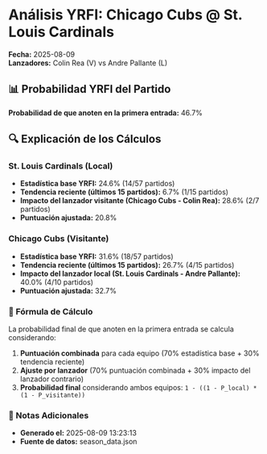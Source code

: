 # Análisis YRFI: Chicago Cubs @ St. Louis Cardinals

**Fecha:** 2025-08-09  
**Lanzadores:** Colin Rea (V) vs Andre Pallante (L)

## 📊 Probabilidad YRFI del Partido

**Probabilidad de que anoten en la primera entrada:** 46.7%

## 🔍 Explicación de los Cálculos

### St. Louis Cardinals (Local)
- **Estadística base YRFI:** 24.6% (14/57 partidos)
- **Tendencia reciente (últimos 15 partidos):** 6.7% (1/15 partidos)
- **Impacto del lanzador visitante (Chicago Cubs - Colin Rea):** 28.6% (2/7 partidos)
- **Puntuación ajustada:** 20.8%

### Chicago Cubs (Visitante)
- **Estadística base YRFI:** 31.6% (18/57 partidos)
- **Tendencia reciente (últimos 15 partidos):** 26.7% (4/15 partidos)
- **Impacto del lanzador local (St. Louis Cardinals - Andre Pallante):** 40.0% (4/10 partidos)
- **Puntuación ajustada:** 32.7%

### 📝 Fórmula de Cálculo

La probabilidad final de que anoten en la primera entrada se calcula considerando:
1. **Puntuación combinada** para cada equipo (70% estadística base + 30% tendencia reciente)
2. **Ajuste por lanzador** (70% puntuación combinada + 30% impacto del lanzador contrario)
3. **Probabilidad final** considerando ambos equipos: `1 - ((1 - P_local) * (1 - P_visitante))`

### 📌 Notas Adicionales

- **Generado el:** 2025-08-09 13:23:13
- **Fuente de datos:** season_data.json
